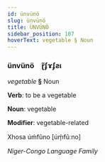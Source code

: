 ```yaml
---
id: ünvünö
slug: ünvünö
title: ÜNVÜNÖ
sidebar_position: 107
hoverText: vegetable § Noun
---
```


### ünvünö&emsp;<span kind="abugida">ɽ̃ʄɤʄƨı</span>

*vegetable* **§** Noun

**Verb**: to be a vegetable

**Noun**: vegetable

**Modifier**: vegetable-related

Xhosa úḿfûno [úḿ̩fûːno]

*Niger-Congo Language Family*